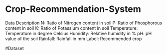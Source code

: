 # Crop-Recommendation-System





Data Description
N: Ratio of Nitrogen content in soil
P: Ratio of Phosphorous content in soil
K: Ratio of Potassium content in soil
Temperature: Temperature in degree Celsius
Humidity: Relative humidity in %
pH: pH value of the soil
Rainfall: Rainfall in mm
Label: Recommended crop


#Dataset 
